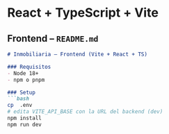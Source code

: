 # React + TypeScript + Vite

## Frontend – `README.md`
```md
# Inmobiliaria – Frontend (Vite + React + TS)

### Requisitos
- Node 18+
- npm o pnpm

### Setup
```bash
cp  .env
# edita VITE_API_BASE con la URL del backend (dev)
npm install
npm run dev
